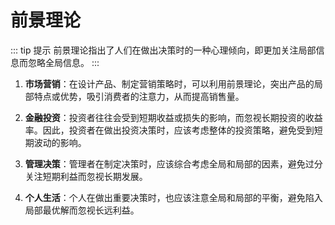 # 前景理论

::: tip 提示
前景理论指出了人们在做出决策时的一种心理倾向，即更加关注局部信息而忽略全局信息。
:::

1. **市场营销**：在设计产品、制定营销策略时，可以利用前景理论，突出产品的局部特点或优势，吸引消费者的注意力，从而提高销售量。

2. **金融投资**：投资者往往会受到短期收益或损失的影响，而忽视长期投资的收益率。因此，投资者在做出投资决策时，应该考虑整体的投资策略，避免受到短期波动的影响。

3. **管理决策**：管理者在制定决策时，应该综合考虑全局和局部的因素，避免过分关注短期利益而忽视长期发展。

4. **个人生活**：个人在做出重要决策时，也应该注意全局和局部的平衡，避免陷入局部最优解而忽视长远利益。
